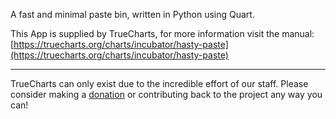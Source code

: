 A fast and minimal paste bin, written in Python using Quart.

This App is supplied by TrueCharts, for more information visit the manual: [https://truecharts.org/charts/incubator/hasty-paste](https://truecharts.org/charts/incubator/hasty-paste)

---

TrueCharts can only exist due to the incredible effort of our staff.
Please consider making a [donation](https://truecharts.org/sponsor) or contributing back to the project any way you can!
